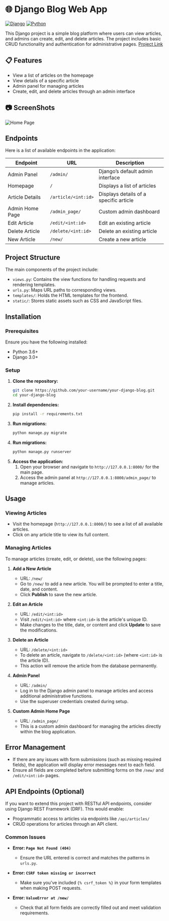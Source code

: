 # 🌐 Django Blog Web App

[![Django](https://img.shields.io/badge/Django-4.0%2B-brightgreen)](https://www.djangoproject.com/)
[![Python](https://img.shields.io/badge/Python-3.8%2B-blue)](https://www.python.org/)

This Django project is a simple blog platform where users can view articles, and admins can create, edit, and delete articles. The project includes basic CRUD functionality and authentication for administrative pages. [Project Link](https://roadmap.sh/projects/personal-blog)

## 📋 Features
- View a list of articles on the homepage
- View details of a specific article
- Admin panel for managing articles
- Create, edit, and delete articles through an admin interface

## 📷 ScreenShots
![Home Page](https://assets.roadmap.sh/guest/blog-guest-pages.png)

## Endpoints

Here is a list of available endpoints in the application:

| Endpoint               | URL                   | Description                          |
|------------------------|-----------------------|--------------------------------------|
| Admin Panel            | `/admin/`             | Django’s default admin interface     |
| Homepage               | `/`                   | Displays a list of articles          |
| Article Details        | `/article/<int:id>`   | Displays details of a specific article |
| Admin Home Page        | `/admin_page/`        | Custom admin dashboard               |
| Edit Article           | `/edit/<int:id>`      | Edit an existing article             |
| Delete Article         | `/delete/<int:id>`    | Delete an existing article           |
| New Article            | `/new/`               | Create a new article                 |

## Project Structure

The main components of the project include:
- `views.py`: Contains the view functions for handling requests and rendering templates.
- `urls.py`: Maps URL paths to corresponding views.
- `templates/`: Holds the HTML templates for the frontend.
- `static/`: Stores static assets such as CSS and JavaScript files.

## Installation

### Prerequisites

Ensure you have the following installed:
- Python 3.6+
- Django 3.0+

### Setup

1. **Clone the repository:**
   ```bash
   git clone https://github.com/your-username/your-django-blog.git
   cd your-django-blog

2. **Install dependencies:**
    ```bash
    pip install -r requirements.txt

3. **Run migrations:**
    ```bash
    python manage.py migrate

4. **Run migrations:**
    ```bash
    python manage.py runserver

5. **Access the application:**
    1. Open your browser and navigate to `http://127.0.0.1:8000/` for the main page.
    2. Access the admin panel at `http://127.0.0.1:8000/admin_page/` to manage articles.


## Usage

### Viewing Articles
- Visit the homepage (`http://127.0.0.1:8000/`) to see a list of all available articles.
- Click on any article title to view its full content.

### Managing Articles
To manage articles (create, edit, or delete), use the following pages:

1. **Add a New Article**
   - URL: `/new/`
   - Go to `/new/` to add a new article. You will be prompted to enter a title, date, and content.
   - Click **Publish** to save the new article.

2. **Edit an Article**
   - URL: `/edit/<int:id>`
   - Visit `/edit/<int:id>` where `<int:id>` is the article's unique ID.
   - Make changes to the title, date, or content and click **Update** to save the modifications.

3. **Delete an Article**
   - URL: `/delete/<int:id>`
   - To delete an article, navigate to `/delete/<int:id>` (where `<int:id>` is the article ID).
   - This action will remove the article from the database permanently.

4. **Admin Panel**
   - URL: `/admin/`
   - Log in to the Django admin panel to manage articles and access additional administrative functions.
   - Use the superuser credentials created during setup.

5. **Custom Admin Home Page**
   - URL: `/admin_page/`
   - This is a custom admin dashboard for managing the articles directly within the blog application.

## Error Management
- If there are any issues with form submissions (such as missing required fields), the application will display error messages next to each field.
- Ensure all fields are completed before submitting forms on the `/new/` and `/edit/<int:id>` pages.

## API Endpoints (Optional)

If you want to extend this project with RESTful API endpoints, consider using Django REST Framework (DRF). This would enable:
- Programmatic access to articles via endpoints like `/api/articles/`
- CRUD operations for articles through an API client.

### Common Issues

- **Error: `Page Not Found (404)`**
  - Ensure the URL entered is correct and matches the patterns in `urls.py`.
  
- **Error: `CSRF token missing or incorrect`**
  - Make sure you’ve included `{% csrf_token %}` in your form templates when making POST requests.

- **Error: `ValueError at /new/`**
  - Check that all form fields are correctly filled out and meet validation requirements.

